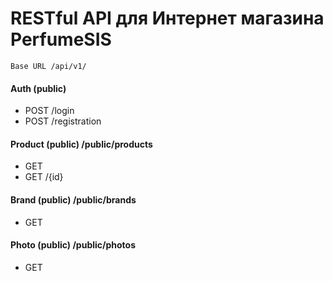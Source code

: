 # RESTful API для Интернет магазина PerfumeSIS

    Base URL /api/v1/

#### Auth (public)
 * POST /login
 * POST /registration

#### Product (public) /public/products
 * GET
 * GET /{id}

#### Brand (public) /public/brands
 * GET

#### Photo (public) /public/photos
 * GET 
   


